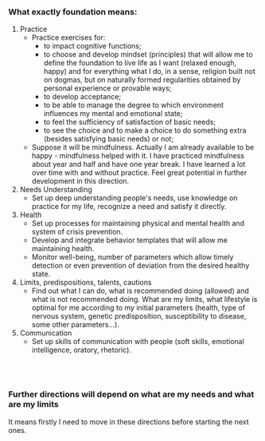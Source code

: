 ### What exactly foundation means:

1. Practice
   - Practice exercises for:
     - to impact cognitive functions;
     - to choose and develop mindset (principles) that will allow me to define the foundation to live life as I want (relaxed enough, happy) and for everything what I do, in a sense, religion built not on dogmas, but on naturally formed regularities obtained by personal experience or provable ways;
     - to develop acceptance;
     - to be able to manage the degree to which environment influences my mental and emotional state;
     - to feel the sufficiency of satisfaction of basic needs;
     - to see the choice and to make a choice to do something extra (besides satisfying basic needs) or not;
   - Suppose it will be mindfulness. Actually I am already available to be happy - mindfulness helped with it. I have practiced mindfulness about year and half and have one year break. I have learned a lot over time with and without practice. Feel great potential in further development in this direction.
2. Needs Understanding
   - Set up deep understanding people's needs, use knowledge on practice for my life,
recognize a need and satisfy it directly.
3. Health
   - Set up processes for maintaining physical and mental health and system of crisis prevention.
   - Develop and integrate behavior templates that will allow me maintaining health.
   - Monitor well-being, number of parameters which allow timely detection or even prevention of deviation from the desired healthy state.
4. Limits, predispositions, talents, cautions
   - Find out what I can do, what is recommended doing (allowed) and what is not recommended doing. What are my limits, what lifestyle is optimal for me according to my initial parameters (health, type of nervous system, genetic predisposition, susceptibility to disease, some other parameters...).
5. Communication
   - Set up skills of communication with people (soft skills, emotional intelligence, oratory, rhetoric).

<br>
<br>

### Further directions will depend on what are my needs and what are my limits<br>
It means firstly I need to move in these directions before starting the next ones.
